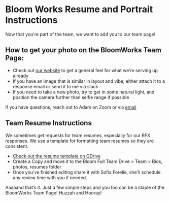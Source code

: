 # Bloom Works Resume and Portrait Instructions

Now that you're part of the team, we want to add you to our team page!

## How to get your photo on the BloomWorks Team Page:

* Check out [our website](https://bloomworks.digital/team) to get a general feel for what we’re serving up already
* If you have an image that is similar in layout and vibe, either attach it to a response email or send it to me via slack
* If you need to take a new photo, try to get in some natural light, and position the camera further than selfie range if possible
 
If you have questions, reach out to Adam on Zoom or via [email](mailto:adam@bloomworks.digital)
 
## Team Resume Instructions

We sometimes get requests for team resumes, especially for our RFX responses. We use a template for formatting team resumes so they are consistent.

* [Check out the resume template on GDrive](https://docs.google.com/document/d/1IS46KYx0JhVQKmTGxg8M_wS6nJSkADg35j3DynwWw5Y/edit?usp=sharing)
* Create a Copy and move it to the Bloom Full Team Drive > Team > Bios, photos, resumes folder
* Once you've finished editing share it with Sofia Forelle, she'll schedule any review time with you if needed. 
 
Aaaaand that’s it. Just a few simple steps and you too can be a staple of the BloomWorks Team Page! Huzzah and Hooray!

